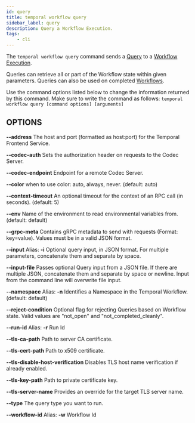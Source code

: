 ```yaml
---
id: query
title: temporal workflow query
sidebar_label: query
description: Query a Workflow Execution.
tags:
	- cli
---
```



The `temporal workflow query` command sends a [Query](/concepts/what-is-a-query) to a [Workflow Execution](/concepts/what-is-a-workflow-execution).

Queries can retrieve all or part of the Workflow state within given parameters.
Queries can also be used on completed [Workflows](/concepts/what-is-a-workflow).

Use the command options listed below to change the information returned by this command.
Make sure to write the command as follows:
`temporal workflow query [command options] [arguments]`

## OPTIONS

**--address**
The host and port (formatted as host:port) for the Temporal Frontend Service.

**--codec-auth**
Sets the authorization header on requests to the Codec Server.

**--codec-endpoint**
Endpoint for a remote Codec Server.

**--color**
when to use color: auto, always, never. (default: auto)

**--context-timeout**
An optional timeout for the context of an RPC call (in seconds). (default: 5)

**--env**
Name of the environment to read environmental variables from. (default: default)

**--grpc-meta**
Contains gRPC metadata to send with requests (Format: key=value). Values must be in a valid JSON format.

**--input**
Alias: **-i**
Optional query input, in JSON format. For multiple parameters, concatenate them and separate by space.

**--input-file**
Passes optional Query input from a JSON file.
If there are multiple JSON, concatenate them and separate by space or newline.
Input from the command line will overwrite file input.

**--namespace**
Alias: **-n**
Identifies a Namespace in the Temporal Workflow. (default: default)

**--reject-condition**
Optional flag for rejecting Queries based on Workflow state. Valid values are "not_open" and "not_completed_cleanly".

**--run-id**
Alias: **-r**
Run Id

**--tls-ca-path**
Path to server CA certificate.

**--tls-cert-path**
Path to x509 certificate.

**--tls-disable-host-verification**
Disables TLS host name verification if already enabled.

**--tls-key-path**
Path to private certificate key.

**--tls-server-name**
Provides an override for the target TLS server name.

**--type**
The query type you want to run.

**--workflow-id**
Alias: **-w**
Workflow Id

